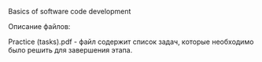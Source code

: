Basics of software code development

Описание файлов:

Practice (tasks).pdf - файл содержит список задач, которые необходимо было решить для завершения этапа.

